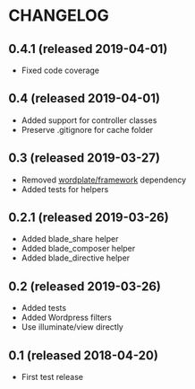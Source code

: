 # CHANGELOG

## 0.4.1 (released 2019-04-01)

- Fixed code coverage

## 0.4 (released 2019-04-01)

- Added support for controller classes
- Preserve .gitignore for cache folder

## 0.3 (released 2019-03-27)

- Removed [wordplate/framework](https://github.com/wordplate/framework) dependency
- Added tests for helpers

## 0.2.1 (released 2019-03-26)

- Added blade_share helper
- Added blade_composer helper
- Added blade_directive helper

## 0.2 (released 2019-03-26)

- Added tests
- Added Wordpress filters
- Use illuminate/view directly

## 0.1 (released 2018-04-20)

- First test release
